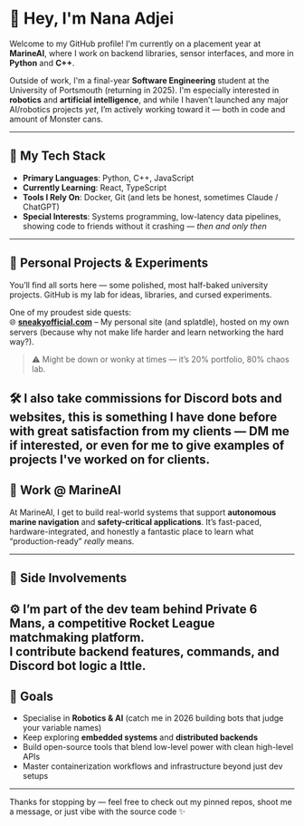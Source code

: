 # 👋 Hey, I'm Nana Adjei

Welcome to my GitHub profile! I'm currently on a placement year at **MarineAI**, where I work on backend libraries, sensor interfaces, and more in **Python** and **C++**.

Outside of work, I'm a final-year **Software Engineering** student at the University of Portsmouth (returning in 2025). I'm especially interested in **robotics** and **artificial intelligence**, and while I haven’t launched any major AI/robotics projects *yet*, I’m actively working toward it — both in code and amount of Monster cans.

---

## 🧰 My Tech Stack

- **Primary Languages**: Python, C++, JavaScript
- **Currently Learning**: React, TypeScript
- **Tools I Rely On**: Docker, Git (and lets be honest, sometimes Claude / ChatGPT)
- **Special Interests**: Systems programming, low-latency data pipelines, showing code to friends without it crashing — *then and only then*

---

## 🧪 Personal Projects & Experiments

You’ll find all sorts here — some polished, most half-baked university projects. GitHub is my lab for ideas, libraries, and cursed experiments.

One of my proudest side quests:  
🌐 [**sneakyofficial.com**](http://sneakyofficial.com) – My personal site (and splatdle), hosted on my own servers (because why not make life harder and learn networking the hard way?).  
> ⚠️ Might be down or wonky at times — it’s 20% portfolio, 80% chaos lab.

🛠️ I also take commissions for **Discord bots** and **websites**, this is something I have done before with great satisfaction from my clients — DM me if interested, or even for me to give examples of projects I've worked on for clients.
---

## 💼 Work @ MarineAI

At MarineAI, I get to build real-world systems that support **autonomous marine navigation** and **safety-critical applications**. It’s fast-paced, hardware-integrated, and honestly a fantastic place to learn what “production-ready” *really* means.

---

## 🔧 Side Involvements

⚙️ I’m part of the dev team behind **Private 6 Mans**, a competitive Rocket League matchmaking platform.  
I contribute backend features, commands, and Discord bot logic a lttle.
---

## 🎯 Goals

- Specialise in **Robotics & AI** (catch me in 2026 building bots that judge your variable names)
- Keep exploring **embedded systems** and **distributed backends**
- Build open-source tools that blend low-level power with clean high-level APIs
- Master containerization workflows and infrastructure beyond just dev setups

---

Thanks for stopping by — feel free to check out my pinned repos, shoot me a message, or just vibe with the source code ✨
